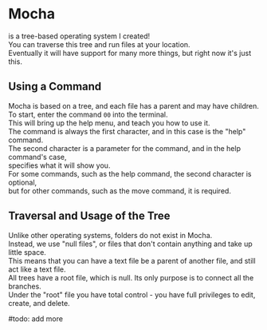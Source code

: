 # Mocha
is a tree-based operating system I created!  
You can traverse this tree and run files at your location.  
Eventually it will have support for many more things, but right now it's just this.  
## Using a Command
Mocha is based on a tree, and each file has a parent and may have children.  
To start, enter the command `00` into the terminal.  
This will bring up the help menu, and teach you how to use it.  
The command is always the first character, and in this case is the "help" command.  
The second character is a parameter for the command, and in the help command's case,  
specifies what it will show you.  
For some commands, such as the help command, the second character is optional,  
but for other commands, such as the move command, it is required.
## Traversal and Usage of the Tree
Unlike other operating systems, folders do not exist in Mocha.  
Instead, we use "null files", or files that don't contain anything and take up little space.  
This means that you can have a text file be a parent of another file, and still act like a text file.  
All trees have a root file, which is null. Its only purpose is to connect all the branches.  
Under the "root" file you have total control - you have full privileges to edit, create, and delete.  

#todo: add more
